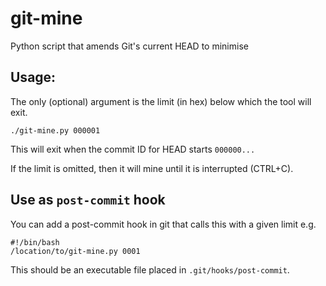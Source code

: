 # git-mine

Python script that amends Git's current HEAD to minimise

## Usage:

The only (optional) argument is the limit (in hex) below which the tool will exit.

```
./git-mine.py 000001
```

This will exit when the commit ID for HEAD starts `000000...`

If the limit is omitted, then it will mine until it is interrupted (CTRL+C).

## Use as `post-commit` hook

You can add a post-commit hook in git that calls this with a given limit e.g.

```
#!/bin/bash
/location/to/git-mine.py 0001
```

This should be an executable file placed in `.git/hooks/post-commit`.

